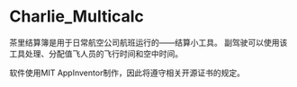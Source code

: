 # Charlie_Multicalc
茶里结算簿是用于日常航空公司航班运行的——结算小工具。 
副驾驶可以使用该工具处理、分配值飞人员的飞行时间和空中时间。 

软件使用MIT AppInventor制作，因此将遵守相关开源证书的规定。
